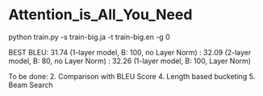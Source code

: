# Attention_is_All_You_Need

python train.py -s train-big.ja -t train-big.en -g 0


BEST BLEU: 31.74 (1-layer model, B: 100, no Layer Norm)
: 32.09 (2-layer model, B: 80, no Layer Norm)
: 32.26 (1-layer model, B: 100, Layer Norm)

To be done:
2. Comparison with BLEU Score
4. Length based bucketing
5. Beam Search